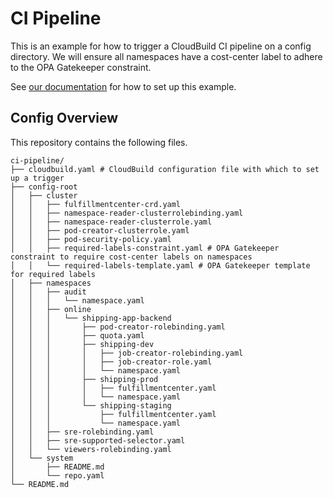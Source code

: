 # CI Pipeline

This is an example for how to trigger a CloudBuild CI pipeline on a config directory.
We will ensure all namespaces have a cost-center label to adhere to the OPA Gatekeeper constraint.

See [our documentation](https://cloud.google.com/anthos-config-management/docs/how-to/policy-agent-ci-pipeline) for how to set up this example.

## Config Overview

This repository contains the following files.

```console
ci-pipeline/
├── cloudbuild.yaml # CloudBuild configuration file with which to set up a trigger
├── config-root
│   ├── cluster
│   │   ├── fulfillmentcenter-crd.yaml
│   │   ├── namespace-reader-clusterrolebinding.yaml
│   │   ├── namespace-reader-clusterrole.yaml
│   │   ├── pod-creator-clusterrole.yaml
│   │   ├── pod-security-policy.yaml
│   │   ├── required-labels-constraint.yaml # OPA Gatekeeper constraint to require cost-center labels on namespaces
│   │   └── required-labels-template.yaml # OPA Gatekeeper template for required labels
│   ├── namespaces
│   │   ├── audit
│   │   │   └── namespace.yaml
│   │   ├── online
│   │   │   └── shipping-app-backend
│   │   │       ├── pod-creator-rolebinding.yaml
│   │   │       ├── quota.yaml
│   │   │       ├── shipping-dev
│   │   │       │   ├── job-creator-rolebinding.yaml
│   │   │       │   ├── job-creator-role.yaml
│   │   │       │   └── namespace.yaml
│   │   │       ├── shipping-prod
│   │   │       │   ├── fulfillmentcenter.yaml
│   │   │       │   └── namespace.yaml
│   │   │       └── shipping-staging
│   │   │           ├── fulfillmentcenter.yaml
│   │   │           └── namespace.yaml
│   │   ├── sre-rolebinding.yaml
│   │   ├── sre-supported-selector.yaml
│   │   └── viewers-rolebinding.yaml
│   └── system
│       ├── README.md
│       └── repo.yaml
└── README.md
```
